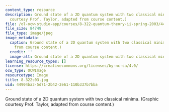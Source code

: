```yaml
---
content_type: resource
description: Ground state of a 2D quantum system with two classical minima. (Graphic
  courtesy Prof. Taylor, adapted from course content.)
file: /ol-ocw-studio-app/courses/8-322-quantum-theory-ii-spring-2003/44904ba35d712b422e61110b337b7bba_8-322s03.jpg
file_size: 84749
file_type: image/jpeg
image_metadata:
  caption: Ground state of a 2D quantum system with two classical minima. (Image adapted
    from course content.)
  credit: ''
  image-alt: Ground state of a 2D quantum system with two classical minima.
learning_resource_types: []
license: https://creativecommons.org/licenses/by-nc-sa/4.0/
ocw_type: OCWImage
resourcetype: Image
title: 8-322s03.jpg
uid: 44904ba3-5d71-2b42-2e61-110b337b7bba
---
```

Ground state of a 2D quantum system with two classical minima. (Graphic courtesy Prof. Taylor, adapted from course content.)